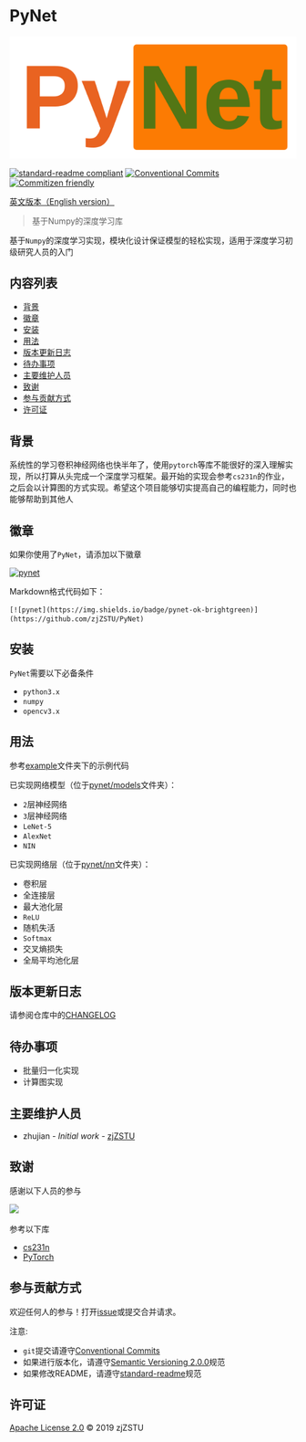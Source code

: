 
# PyNet

![](logo.png)

[![standard-readme compliant](https://img.shields.io/badge/standard--readme-OK-green.svg?style=flat-square)](https://github.com/RichardLitt/standard-readme) [![Conventional Commits](https://img.shields.io/badge/Conventional%20Commits-1.0.0-yellow.svg)](https://conventionalcommits.org) [![Commitizen friendly](https://img.shields.io/badge/commitizen-friendly-brightgreen.svg)](http://commitizen.github.io/cz-cli/)

[英文版本（English version）](./STANDARD_README.md)

> 基于Numpy的深度学习库

基于`Numpy`的深度学习实现，模块化设计保证模型的轻松实现，适用于深度学习初级研究人员的入门

## 内容列表

- [背景](#背景)
- [徽章](#徽章)
- [安装](#安装)
- [用法](#用法)
- [版本更新日志](#版本更新日志)
- [待办事项](#待办事项)
- [主要维护人员](#主要维护人员)
- [致谢](#致谢)
- [参与贡献方式](#参与贡献方式)
- [许可证](#许可证)

## 背景

系统性的学习卷积神经网络也快半年了，使用`pytorch`等库不能很好的深入理解实现，所以打算从头完成一个深度学习框架。最开始的实现会参考`cs231n`的作业，之后会以计算图的方式实现。希望这个项目能够切实提高自己的编程能力，同时也能够帮助到其他人

## 徽章

如果你使用了`PyNet`，请添加以下徽章

[![pynet](https://img.shields.io/badge/pynet-ok-brightgreen)](https://github.com/zjZSTU/PyNet)

Markdown格式代码如下：

```
[![pynet](https://img.shields.io/badge/pynet-ok-brightgreen)](https://github.com/zjZSTU/PyNet)
```

## 安装

`PyNet`需要以下必备条件

* `python3.x`
* `numpy`
* `opencv3.x`

## 用法

参考[example](https://github.com/zjZSTU/PyNet/tree/master/examples)文件夹下的示例代码

已实现网络模型（位于[pynet/models](https://github.com/zjZSTU/PyNet/tree/master/pynet/models)文件夹）：

* `2`层神经网络
* `3`层神经网络
* `LeNet-5`
* `AlexNet`
* `NIN`

已实现网络层（位于[pynet/nn](https://github.com/zjZSTU/PyNet/tree/master/pynet/nn)文件夹）：

* 卷积层
* 全连接层
* 最大池化层
* `ReLU`
* 随机失活
* `Softmax`
* 交叉熵损失
* 全局平均池化层

## 版本更新日志

请参阅仓库中的[CHANGELOG](./CHANGELOG)

## 待办事项

* 批量归一化实现
* 计算图实现

## 主要维护人员

* zhujian - *Initial work* - [zjZSTU](https://github.com/zjZSTU)

## 致谢

感谢以下人员的参与

[![](https://avatars3.githubusercontent.com/u/13742735?s=460&v=4)](https://github.com/zjZSTU)

参考以下库

* [cs231n](http://cs231n.github.io/)
* [PyTorch](https://pytorch.org/)

## 参与贡献方式

欢迎任何人的参与！打开[issue](https://github.com/zjZSTU/PyNet/issues)或提交合并请求。

注意:

* `git`提交请遵守[Conventional Commits](https://www.conventionalcommits.org/en/v1.0.0-beta.4/)
* 如果进行版本化，请遵守[Semantic Versioning 2.0.0](https://semver.org)规范
* 如果修改README，请遵守[standard-readme](https://github.com/RichardLitt/standard-readme)规范

## 许可证

[Apache License 2.0](LICENSE) © 2019 zjZSTU
